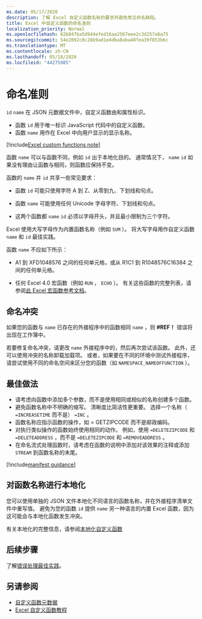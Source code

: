 ```yaml
---
ms.date: 05/17/2020
description: 了解 Excel 自定义函数名称的要求并避免常见命名缺陷。
title: Excel 中自定义函数的命名准则
localization_priority: Normal
ms.openlocfilehash: 82b847ba5d944efed16aa2567eee2c3d257a6a75
ms.sourcegitcommit: 54e2892c0c26b9ad1e4dba8aba48fea39f853b6c
ms.translationtype: MT
ms.contentlocale: zh-CN
ms.lasthandoff: 05/18/2020
ms.locfileid: "44275985"
---
```

# <a name="naming-guidelines"></a>命名准则

`id` `name` 在 JSON 元数据文件中，自定义函数由和属性标识。

- 函数 `id` 用于唯一标识 JavaScript 代码中的自定义函数。
- 函数 `name` 用作在 Excel 中向用户显示的显示名称。

[!include[Excel custom functions note](../includes/excel-custom-functions-note.md)]

函数 `name` 可以与函数不同，例如 `id` 出于本地化目的。 通常情况下， `name` `id` 如果没有理由让函数与相同，则函数应保持不变。

函数的 `name` 并 `id` 共享一些常见要求：

- 函数 `id` 可能只使用字符 A 到 Z、从零到九、下划线和句点。

- 函数 `name` 可能使用任何 Unicode 字母字符、下划线和句点。

- 这两个函数都 `name` `id` 必须以字母开头，并且最小限制为三个字符。

Excel 使用大写字母作为内置函数名称（例如 `SUM` ）。 将大写字母用作自定义函数 `name` 和 `id` 最佳实践。

函数 `name` 不应如下所示：

- A1 到 XFD1048576 之间的任何单元格，或从 R1C1 到 R1048576C16384 之间的任何单元格。

- 任何 Excel 4.0 宏函数（例如 `RUN` ， `ECHO` ）。  有关这些函数的完整列表，请参阅[此 Excel 宏函数参考文档](https://d13ot9o61jdzpp.cloudfront.net/files/Excel%204.0%20Macro%20Functions%20Reference.pdf)。

## <a name="naming-conflicts"></a>命名冲突

如果您的函数与 `name` 已存在的外接程序中的函数相同 `name` ，则 **#REF！** 错误将出现在工作簿中。

若要修复命名冲突，请更改 `name` 外接程序中的，然后再次尝试该函数。 此外，还可以使用冲突的名称卸载加载项。 或者，如果要在不同的环境中测试外接程序，请尝试使用不同的命名空间来区分您的函数（如 `NAMESPACE_NAMEOFFUNCTION` ）。

## <a name="best-practices"></a>最佳做法

- 请考虑向函数中添加多个参数，而不是使用相同或相似的名称创建多个函数。
- 避免函数名称中不明确的缩写。 清晰度比简洁性更重要。 选择一个名称（ `=INCREASETIME` 而不是） `=INC` 。
- 函数名称应指示函数的操作，如 = GETZIPCODE 而不是邮政编码。
- 对执行类似操作的函数始终使用相同的动作。 例如，使用 `=DELETEZIPCODE` 和 `=DELETEADDRESS` ，而不是 `=DELETEZIPCODE` 和 `=REMOVEADDRESS` 。
- 在命名流式处理函数时，请考虑在函数的说明中添加对该效果的注释或添加 `STREAM` 到函数名称的末尾。

[!include[manifest guidance](../includes/manifest-guidance.md)]

## <a name="localizing-function-names"></a>对函数名称进行本地化

您可以使用单独的 JSON 文件本地化不同语言的函数名称，并在外接程序清单文件中重写值。 避免为您的函数 `id` 提供 `name` 另一种语言的内置 Excel 函数，因为这可能会与本地化函数发生冲突。

有关本地化的完整信息，请参阅[本地化自定义函数](custom-functions-localize.md)

## <a name="next-steps"></a>后续步骤
了解[错误处理最佳实践](custom-functions-errors.md)。

## <a name="see-also"></a>另请参阅

* [自定义函数元数据](custom-functions-json.md)
* [Excel 自定义函数教程](../tutorials/excel-tutorial-create-custom-functions.md)

